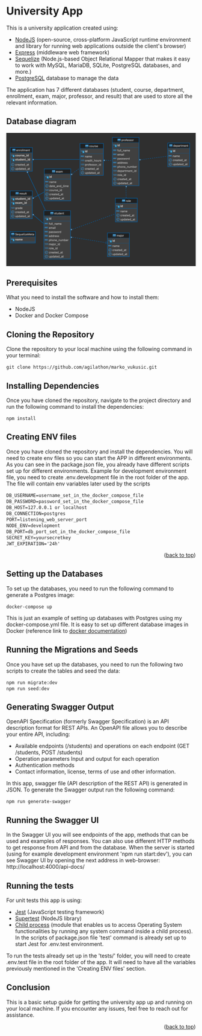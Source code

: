 <a name="readme-top"></a>

# University App

This is a university application created using:

- [NodeJS](https://nodejs.org/en/docs/) (open-source, cross-platform JavaScript runtime environment and library for running web applications outside the client's browser)
- [Express](https://expressjs.com) (middleware web framework)
- [Sequelize](https://sequelize.org) (Node.js-based Object Relational Mapper that makes it easy to work with MySQL, MariaDB, SQLite, PostgreSQL databases, and more.)
- [PostgreSQL](https://www.postgresql.org/docs/) database to manage the data 

The application has 7 different databases (student, course, department, enrollment, exam, major, professor, and result) that are used to store all the relevant information.

## Database diagram
![Database diagram](database-diagram.png)

## Prerequisites

What you need to install the software and how to install them:

 - NodeJS
 - Docker and Docker Compose

## Cloning the Repository
Clone the repository to your local machine using the following command in your terminal:

    git clone https://github.com/agilathon/marko_vukusic.git

## Installing Dependencies
Once you have cloned the repository, navigate to the project directory and run the following command to install the dependencies:

    npm install

## Creating ENV files
Once you have cloned the repository and install the dependencies. You will need to create env files so you can start the APP in different environments.
As you can see in the package.json file, you already have different scripts set up for different environments.
Example for development environment file, you need to create .env.development file in the root folder of the app. 
The file will contain env variables later used by the scripts

    DB_USERNAME=username_set_in_the_docker_compose_file 
    DB_PASSWORD=password_set_in_the_docker_compose_file 
    DB_HOST=127.0.0.1 or localhost
    DB_CONNECTION=postgres
    PORT=listening_web_server_port
    NODE_ENV=development
    DB_PORT=db_port_set_in_the_docker_compose_file
    SECRET_KEY=yoursecretkey
    JWT_EXPIRATION='24h'

<p align="right">(<a href="#readme-top">back to top</a>)</p>

## Setting up the Databases
To set up the databases, you need to run the following command to generate a Postgres image:

    docker-compose up
This is just an example of setting up databases with Postgres using my docker-compose.yml file. 
It is easy to set up different database images in Docker (reference link to [docker documentation](https://docs.docker.com/reference/)) 

## Running the Migrations and Seeds
Once you have set up the databases, you need to run the following two scripts to create the tables and seed the data:

    npm run migrate:dev
    npm run seed:dev
    

## Generating Swagger Output
OpenAPI Specification (formerly Swagger Specification) is an API description format for REST APIs. An OpenAPI file allows you to describe your entire API, including:
 - Available endpoints (/students) and operations on each endpoint (GET /students, POST /students)
 - Operation parameters Input and output for each operation
 - Authentication methods
 - Contact information, license, terms of use and other information.

In this app, swagger file (API description of the REST API) is generated in JSON. 
To generate the Swagger output run the following command:

    npm run generate-swagger
    
    
    
## Running the Swagger UI
In the Swagger UI you will see endpoints of the app, methods that can be used and examples of responses. You can also use different HTTP methods to get response from API and from the database.
When the server is started (using for example development environment 'npm run start:dev'), you can see Swagger UI by opening the next address in web-browser:
    http://localhost:4000/api-docs/

## Running the tests
For unit tests this app is using:
- [Jest](https://jestjs.io/docs/getting-started) (JavaScript testing framework)
- [Supertest](https://www.npmjs.com/package/supertest) (NodeJS library)
- [Child process](https://nodejs.org/api/child_process.html) (module that enables us to access Operating System functionalities by running any system command inside a child process).
In the scripts of package.json file 'test' command is already set up to start Jest for .env.test environment. 

To run the tests already set up in the 'tests/' folder, you will need to create .env.test file in the root folder of the app. It will need to have all the variables previously mentioned in the 'Creating ENV files' section.

## Conclusion
This is a basic setup guide for getting the university app up and running on your local machine. If you encounter any issues, feel free to reach out for assistance.

<p align="right">(<a href="#readme-top">back to top</a>)</p>